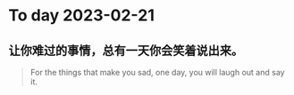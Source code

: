 
# To day 2023-02-21


## 让你难过的事情，总有一天你会笑着说出来。
> For the things that make you sad, one day, you will laugh out and say it.

    